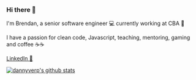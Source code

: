 ### Hi there 👋

I'm Brendan, a senior software engineer 💻 currently working at CBA 🏧

I have a passion for clean code, Javascript, teaching, mentoring, gaming and coffee ☕☕

[LinkedIn 💼](https://www.linkedin.com/in/brendan-shields/)

[![dannyverp's github stats](https://github-readme-stats.vercel.app/api?username=Th3Botanist&show_icons=true&theme=default)](https://github.com/Th3Botanist/)
